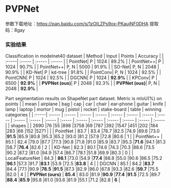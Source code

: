 # PVPNet
参数下载地址：https://pan.baidu.com/s/1zOlLZPs9ox-PKaujNF0DHA  提取码：8gay
### 实验结果
Classification in modelnet40 dataset
| Method | Input | Points | Accuracy |
| :-----| :----- | :----- | :----- |
| PointNet| P | 1024 | 89.2% |
| PointNet++| P | 1024 | 90.7% |
| PointNet++| P, N | 5000 | 91.9% |
| SO-Net| P, N | 2048 | 90.9% |
| KD-Net| P | kd-tree | 91.8% |
| PointConv| P, N | 1024 | 92.5% |
| PointCNN| P | 1024 | 92.5% |
| DGCNN| P | 1024 | <b>92.9%</b> |
| KPConv| P | 6500 | <b>92.9%</b> |
| <b>PVPNet (ous)</b>| P | 2048 | 92.3% |
| <b>PVPNet (ous)</b>| P, N | 2048 | <b>92.9%</b> |

Part segmentation results on ShapeNet part dataset. Metric is mIoU(%) on points
|  | mean | airplane | bag | cap | car | chair | ear-phone | guitar | knife | lamp | laptop | mortor | mug | pistol | rocket | stake-board | table | winning categories |
| :-----| :----- | :----- | :----- | :----- | :----- | :----- | :----- | :----- | :----- | :----- | :----- | :----- | :----- | :----- | :----- | :----- | :----- | :----- |
| shapes |  | 2690 |76 |55 |898 |3758 |69 |787 |392 |1547 |451 |202 |184 |283 |66 |152 |5271 |  |
| PointNet | 83.7 | 83.4 |78.7 |82.5 |74.9 |89.6 |73.0 |<b>91.5</b> |85.9 |80.8 |95.3 |65.2 |93.0 |81.2 |57.9 |72.8 |80.6 | 1 |
| PointNet++ | 85.1 | 82.4 |79.0 |87.7 |77.3 |90.8 |71.8 |91.0 |85.9 |83.7 |95.3 |<b>71.6</b> |94.1 |81.3 |58.7 |<b>76.4</b> |82.6 | 2 |
| KD-Net | 82.3 | 80.1 |74.6 |74.3 |70.3 |88.6 |73.5 |90.2 |87.2 |81.0 |94.9 |57.4 |86.7 |78.1 |51.8 |69.9 |80.3 | 0 |
| LocalFeatureNet | 84.3 | <b>86.1</b> |73.0 |54.9 |<b>77.4</b> |88.8 |55.0 |90.6 |86.5 |75.2 |<b>96.1</b> |57.3 |91.7 |<b>83.1</b> |53.9 |72.5 |<b>83.8</b> | 4 |
| DGCNN | 85.1 | 84.2 |<b>83.7</b> |84.4 |77.1 |90.9 |<b>78.5</b> |<b>91.5</b> |87.3 |82.9 |96.0 |67.8 |93.3 |82.6 |<b>59.7</b> |75.5 |82.0 | 4 |
| <b>PVPNet (ours)</b> | <b>85.4</b> | 83.0 |81.9 |<b>90.9</b> |<b>77.4</b> |<b>91.5</b> |72.5 |89.7 |<b>88.4</b> |<b>85.9</b> |95.8 |61.0 |93.6 |81.9 |55.1 |71.2 |82.8 | <b>6</b> |
